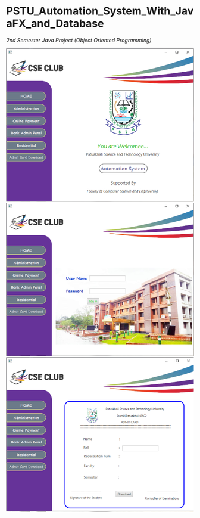 # PSTU_Automation_System_With_JavaFX_and_Database
*2nd Semester Java  Project (Object Oriented Programming)*

![BH](Home.png)
![BH](Admin.png)
![BH](Admitcard.png)
